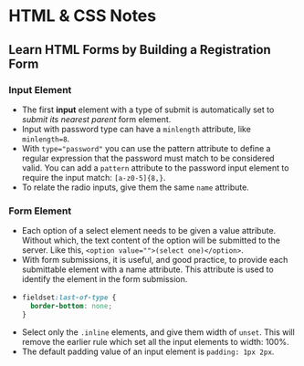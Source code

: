 # HTML & CSS Notes

## Learn HTML Forms by Building a Registration Form

### Input Element

- The first **input** element with a type of submit is automatically set to *submit its nearest parent* form element.
- Input with password type can have a ```minlength``` attribute, like ```minlength=8```.
- With ```type="password"``` you can use the pattern attribute to define a regular expression that the password must match to be considered valid. You can add a ```pattern``` attribute to the password input element to require the input match: ```[a-z0-5]{8,}```.
- To relate the radio inputs, give them the same ```name``` attribute.

### Form Element
- Each option of a select element needs to be given a value attribute. Without which, the text content of the option will be submitted to the server. Like this, ```<option value="">(select one)</option>```.
- With form submissions, it is useful, and good practice, to provide each submittable element with a name attribute. This attribute is used to identify the element in the form submission.
- ```css
  fieldset:last-of-type {
    border-bottom: none;
  }
- Select only the ```.inline``` elements, and give them width of ```unset```. This will remove the earlier rule which set all the input elements to width: 100%.
- The default padding value of an input element is ```padding: 1px 2px```.